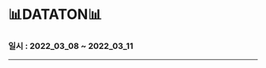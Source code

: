 # 📊DATATON📊
### 일시 : 2022_03_08 ~ 2022_03_11
----------------------------------------------------------------
